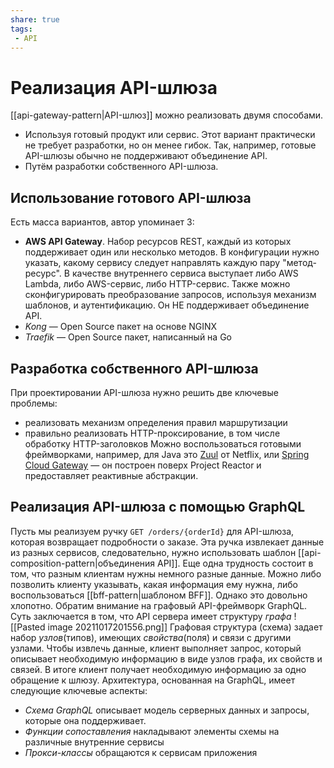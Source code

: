 ```yaml
---
share: true
tags:
 - API
---
```

# Реализация API-шлюза
[[api-gateway-pattern|API-шлюз]] можно реализовать двумя способами.
+ Используя готовый продукт или сервис. Этот вариант практически не требует разработки, но он менее гибок. Так, например, готовые API-шлюзы обычно не поддерживают объединение API.
+ Путём разработки собственного API-шлюза.
## Использование готового API-шлюза
Есть масса вариантов, автор упоминает 3:
- **AWS API Gateway**. Набор ресурсов REST, каждый из которых поддерживает один или несколько методов. В конфигурации нужно указать, какому сервису следует направлять каждую пару "метод-ресурс". В качестве внутреннего сервиса выступает либо AWS Lambda, либо AWS-сервис, либо HTTP-сервис. Также можно сконфигурировать преобразование запросов, используя механизм шаблонов, и аутентификацию. Он НЕ поддерживает объединение API.
- *Kong* — Open Source пакет на основе NGINX
- *Traefik* — Open Source пакет, написанный на Go
## Разработка собственного API-шлюза
При проектировании API-шлюза нужно решить две ключевые проблемы:
- реализовать механизм определения правил маршрутизации
- правильно реализовать HTTP-проксирование, в том числе обработку HTTP-заголовков
Можно воспользоваться готовыми фреймворками, например, для Java это [Zuul](https://github.com/netflix/zuul) от Netflix, или [Spring Cloud Gateway](https://cloud.spring.io/spring-cloud-gateway/reference/html/) — он построен поверх Project Reactor и предоставляет реактивные абстракции.
## Реализация API-шлюза с помощью GraphQL
Пусть мы реализуем ручку `GET /orders/{orderId}` для API-шлюза, которая возвращает подробности о заказе. Эта ручка извлекает данные из разных сервисов, следовательно, нужно использовать шаблон [[api-composition-pattern|объединения API]].
Еще одна трудность состоит в том, что разным клиентам нужны немного разные данные. Можно либо позволить клиенту указывать, какая информация ему нужна, либо воспользоваться [[bff-pattern|шаблоном BFF]]. Однако это довольно хлопотно.
Обратим внимание на графовый API-фреймворк GraphQL. Суть заключается в том, что API сервера имеет структуру *графа*
![[Pasted image 20211017201556.png]]
Графовая структура (схема) задает набор *узлов*(типов), имеющих *свойства*(поля) и связи с другими узлами. Чтобы извлечь данные, клиент выполняет запрос, который описывает необходимую информацию в виде узлов графа, их свойств и связей. В итоге клиент получает необходимую информацию за одно обращение к шлюзу.
Архитектура, основанная на GraphQL, имеет следующие ключевые аспекты:
- *Схема GraphQL* описывает модель серверных данных и запросы, которые она поддерживает.
- *Функции сопоставления* накладывают элементы схемы на различные внутренние сервисы
- *Прокси-классы* обращаются к сервисам приложения

